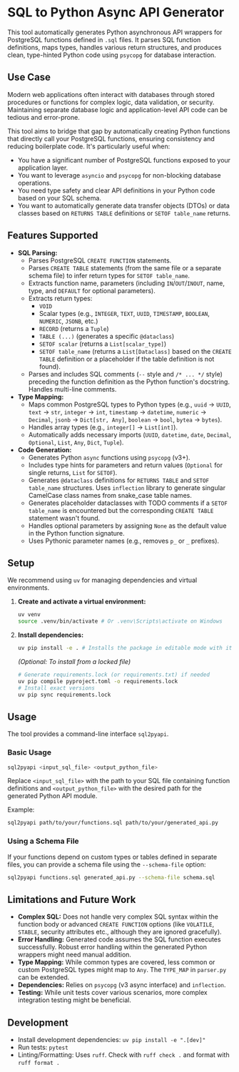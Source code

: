 # SQL to Python Async API Generator

This tool automatically generates Python asynchronous API wrappers for PostgreSQL functions defined in `.sql` files. It parses SQL function definitions, maps types, handles various return structures, and produces clean, type-hinted Python code using `psycopg` for database interaction.

## Use Case

Modern web applications often interact with databases through stored procedures or functions for complex logic, data validation, or security. Maintaining separate database logic and application-level API code can be tedious and error-prone.

This tool aims to bridge that gap by automatically creating Python functions that directly call your PostgreSQL functions, ensuring consistency and reducing boilerplate code. It's particularly useful when:

*   You have a significant number of PostgreSQL functions exposed to your application layer.
*   You want to leverage `asyncio` and `psycopg` for non-blocking database operations.
*   You need type safety and clear API definitions in your Python code based on your SQL schema.
*   You want to automatically generate data transfer objects (DTOs) or data classes based on `RETURNS TABLE` definitions or `SETOF table_name` returns.

## Features Supported

*   **SQL Parsing:**
    *   Parses PostgreSQL `CREATE FUNCTION` statements.
    *   Parses `CREATE TABLE` statements (from the same file or a separate schema file) to infer return types for `SETOF table_name`.
    *   Extracts function name, parameters (including `IN`/`OUT`/`INOUT`, name, type, and `DEFAULT` for optional parameters).
    *   Extracts return types:
        *   `VOID`
        *   Scalar types (e.g., `INTEGER`, `TEXT`, `UUID`, `TIMESTAMP`, `BOOLEAN`, `NUMERIC`, `JSONB`, etc.)
        *   `RECORD` (returns a `Tuple`)
        *   `TABLE (...)` (generates a specific `@dataclass`)
        *   `SETOF scalar` (returns a `List[scalar_type]`)
        *   `SETOF table_name` (returns a `List[Dataclass]` based on the `CREATE TABLE` definition or a placeholder if the table definition is not found).
    *   Parses and includes SQL comments (`--` style and `/* ... */` style) preceding the function definition as the Python function's docstring. Handles multi-line comments.
*   **Type Mapping:**
    *   Maps common PostgreSQL types to Python types (e.g., `uuid` -> `UUID`, `text` -> `str`, `integer` -> `int`, `timestamp` -> `datetime`, `numeric` -> `Decimal`, `jsonb` -> `Dict[str, Any]`, `boolean` -> `bool`, `bytea` -> `bytes`).
    *   Handles array types (e.g., `integer[]` -> `List[int]`).
    *   Automatically adds necessary imports (`UUID`, `datetime`, `date`, `Decimal`, `Optional`, `List`, `Any`, `Dict`, `Tuple`).
*   **Code Generation:**
    *   Generates Python `async` functions using `psycopg` (v3+).
    *   Includes type hints for parameters and return values (`Optional` for single returns, `List` for `SETOF`).
    *   Generates `@dataclass` definitions for `RETURNS TABLE` and `SETOF table_name` structures. Uses `inflection` library to generate singular CamelCase class names from snake_case table names.
    *   Generates placeholder dataclasses with TODO comments if a `SETOF table_name` is encountered but the corresponding `CREATE TABLE` statement wasn't found.
    *   Handles optional parameters by assigning `None` as the default value in the Python function signature.
    *   Uses Pythonic parameter names (e.g., removes `p_` or `_` prefixes).

## Setup

We recommend using `uv` for managing dependencies and virtual environments.

1.  **Create and activate a virtual environment:**
    ```bash
    uv venv
    source .venv/bin/activate # Or .venv\Scripts\activate on Windows
    ```

2.  **Install dependencies:**
    ```bash
    uv pip install -e . # Installs the package in editable mode with its dependencies
    ```
    *(Optional: To install from a locked file)*
    ```bash
    # Generate requirements.lock (or requirements.txt) if needed
    uv pip compile pyproject.toml -o requirements.lock
    # Install exact versions
    uv pip sync requirements.lock
    ```

## Usage

The tool provides a command-line interface `sql2pyapi`.

### Basic Usage

```bash
sql2pyapi <input_sql_file> <output_python_file>
```

Replace `<input_sql_file>` with the path to your SQL file containing function definitions and `<output_python_file>` with the desired path for the generated Python API module.

Example:

```bash
sql2pyapi path/to/your/functions.sql path/to/your/generated_api.py
```

### Using a Schema File

If your functions depend on custom types or tables defined in separate files, you can provide a schema file using the `--schema-file` option:

```bash
sql2pyapi functions.sql generated_api.py --schema-file schema.sql
```

## Limitations and Future Work

*   **Complex SQL:** Does not handle very complex SQL syntax within the function body or advanced `CREATE FUNCTION` options (like `VOLATILE`, `STABLE`, security attributes etc., although they are ignored gracefully).
*   **Error Handling:** Generated code assumes the SQL function executes successfully. Robust error handling within the generated Python wrappers might need manual addition.
*   **Type Mapping:** While common types are covered, less common or custom PostgreSQL types might map to `Any`. The `TYPE_MAP` in `parser.py` can be extended.
*   **Dependencies:** Relies on `psycopg` (v3 async interface) and `inflection`.
*   **Testing:** While unit tests cover various scenarios, more complex integration testing might be beneficial.

## Development

*   Install development dependencies: `uv pip install -e ".[dev]"`
*   Run tests: `pytest`
*   Linting/Formatting: Uses `ruff`. Check with `ruff check .` and format with `ruff format .` 
